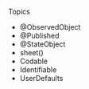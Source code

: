 Topics

- @ObservedObject
- @Published 
- @StateObject 
- sheet() 
- Codable 
- Identifiable
- UserDefaults 

